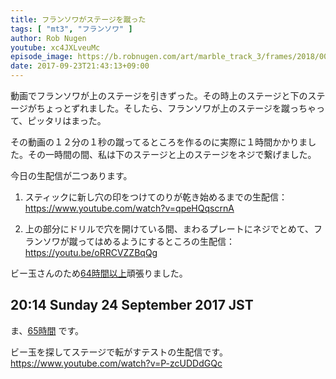 ```yaml
---
title: フランソワがステージを蹴った
tags: [ "mt3", "フランソワ" ]
author: Rob Nugen
youtube: xc4JXLveuMc
episode_image: https://b.robnugen.com/art/marble_track_3/frames/2018/00010_002_07_X1_0272.jpg
date: 2017-09-23T21:43:13+09:00
---
```


動画でフランソワが上のステージを引きずった。その時上のステージと下のステージがちょっとずれました。そしたら、フランソワが上のステージを蹴っちゃって、ピッタリはまった。

その動画の１２分の１秒の蹴ってるところを作るのに実際に１時間かかりました。その一時間の間、私は下のステージと上のステージをネジで繋げました。

今日の生配信が二つあります。

1. スティックに新し穴の印をつけてのりが乾き始めるまでの生配信：https://www.youtube.com/watch?v=qpeHQqscrnA

2. 上の部分にドリルで穴を開けている間、まわるプレートにネジでとめて、フランソワが蹴ってはめるようにするところの生配信：https://youtu.be/oRRCVZZBqQg

ビー玉さんのため[64時間以上](
http://www.grun1.com/utils/timeCalc.html?t1=4:14:42&c1=June%202017&t2=10:16:10&c2=July%202017&t3=26:12:06&c3=Aug%202017&t4=1:47:01&c4=1%20Sep%202017&t5=2:06:04&c5=6%20Sep%202017&t6=1:40:20&c6=8%20Sep%202017&t7=2:20:11&c7=9%20Sep%202017&t8=56:19&c8=9%20Sep%202017&t9=20:00&c9=9%20Sep%20extra%2020&t10=1:49:24&c10=11%20Sep%202017&t11=2:03:15&c11=12%20Sep%202017&t12=1:03:03&c12=14%20Sep%202017&t13=25:32&c13=18%20Sep%202017&t14=48:09&c14=18%20Sep%202017&t15=2:44:43&c15=22%20Sep%202017&t16=2:00:21&c16=22%20Sep%202017&t17=2:31:01&c17=23%20Sep%202017&t18=1:08:31&c18=23%20Sep%202017&mode=0&fs3=1&ft2=1&f3t1=1&f4t0=1&d=:&o4=1&fps=
)頑張りました。

## 20:14 Sunday 24 September 2017 JST

ま、[65時間](
http://www.grun1.com/utils/timeCalc.html?t1=4:14:42&c1=June%202017&t2=10:16:10&c2=July%202017&t3=26:12:06&c3=Aug%202017&t4=1:47:01&c4=1%20Sep%202017&t5=2:06:04&c5=6%20Sep%202017&t6=1:40:20&c6=8%20Sep%202017&t7=2:20:11&c7=9%20Sep%202017&t8=56:19&c8=9%20Sep%202017&t9=20:00&c9=9%20Sep%20extra%2020&t10=1:49:24&c10=11%20Sep%202017&t11=2:03:15&c11=12%20Sep%202017&t12=1:03:03&c12=14%20Sep%202017&t13=25:32&c13=18%20Sep%202017&t14=48:09&c14=18%20Sep%202017&t15=2:44:43&c15=22%20Sep%202017&t16=2:00:21&c16=22%20Sep%202017&t17=2:31:01&c17=23%20Sep%202017&t18=1:08:31&c18=23%20Sep%202017&t19=36:19&c19=24%20Sep%202017%20test%20rolling&mode=0&fs3=1&ft2=1&f3t1=1&f4t0=1&d=:&o4=1&fps=
) です。

ビー玉を探してステージで転がすテストの生配信です。 https://www.youtube.com/watch?v=P-zcUDDdGQc
